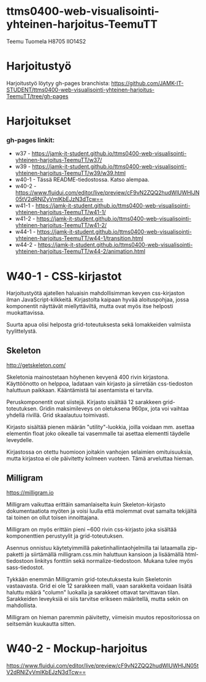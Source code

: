 # ttms0400-web-visualisointi-yhteinen-harjoitus-TeemuTT

Teemu Tuomela
H8705
IIO14S2

# Harjoitustyö
Harjoitustyö löytyy gh-pages branchista: https://github.com/JAMK-IT-STUDENT/ttms0400-web-visualisointi-yhteinen-harjoitus-TeemuTT/tree/gh-pages

# Harjoitukset
### gh-pages linkit:
* w37 - https://jamk-it-student.github.io/ttms0400-web-visualisointi-yhteinen-harjoitus-TeemuTT/w37/
* w39 - https://jamk-it-student.github.io/ttms0400-web-visualisointi-yhteinen-harjoitus-TeemuTT/w39/w39.html
* w40-1 - Tässä README-tiedostossa. Katso alempaa.
* w40-2 - https://www.fluidui.com/editor/live/preview/cF9vN2ZQQ2hudWlUWHlJN05tV2dRNlZyVmlKbEJzN3dTcw==
* w41-1 - https://jamk-it-student.github.io/ttms0400-web-visualisointi-yhteinen-harjoitus-TeemuTT/w41-1/
* w41-2 - https://jamk-it-student.github.io/ttms0400-web-visualisointi-yhteinen-harjoitus-TeemuTT/w41-2/
* w44-1 - https://jamk-it-student.github.io/ttms0400-web-visualisointi-yhteinen-harjoitus-TeemuTT/w44-1/transition.html
* w44-2 - https://jamk-it-student.github.io/ttms0400-web-visualisointi-yhteinen-harjoitus-TeemuTT/w44-2/animation.html

# W40-1 - CSS-kirjastot
Harjoitustyötä ajatellen haluaisin mahdollisimman kevyen css-kirjaston ilman JavaScript-kilkkeitä. Kirjastolta kaipaan hyvää aloituspohjaa, jossa komponentit näyttävät miellyttäviltä, mutta ovat myös itse helposti muokattavissa.  

Suurta apua olisi helposta grid-toteutuksesta sekä lomakkeiden valmiista tyylittelystä.  

## Skeleton
http://getskeleton.com/  

Skeletonia mainostetaan höyhenen kevyenä 400 rivin kirjastona. Käyttöönotto on helppoa, ladataan vain kirjasto ja siirretään css-tiedoston haluttuun paikkaan. Kääntämistä tai asentamista ei tarvita.  

Peruskomponentit ovat siistejä. Kirjasto sisältää 12 sarakkeen grid-toteutuksen. Gridin maksimileveys on oletuksena 960px, jota voi vaihtaa yhdellä rivillä. Grid skaalautuu toimivasti.  

Kirjasto sisältää pienen määrän "utility"-luokkia, joilla voidaan mm. asettaa elementin float joko oikealle tai vasemmalle tai asettaa elementti täydelle leveydelle.  

Kirjastossa on otettu huomioon joitakin vanhojen selaimien omituisuuksia, mutta kirjastoa ei ole päivitetty kolmeen vuoteen. Tämä arveluttaa hieman.  

## Milligram
https://milligram.io  

Milligram vaikuttaa erittäin samanlaiselta kuin Skeleton-kirjasto  dokumentaatiota myöten ja voisi luulla että molemmat ovat samalta tekijältä tai toinen on ollut toisen innoittajana.  

Milligram on myös erittäin pieni ~600 rivin css-kirjasto joka sisältää komponenttien perustyylit ja grid-toteutuksen.  

Asennus onnistuu käytetyimmillä paketinhallintaohjelmilla tai lataamalla zip-paketti ja siirtämällä milligram.css.min haluttuun kansioon ja lisäämällä html-tiedostoon linkitys fonttiin sekä normalize-tiedostoon. Mukana tulee myös sass-tiedostot.  

Tykkään enemmän Milligramin grid-toteutuksesta kuin Skeletonin vastaavasta. Grid ei ole 12 sarakkeen malli, vaan sarakkeita voidaan lisätä haluttu määrä "column" luokalla ja sarakkeet ottavat tarvittavan tilan. Sarakkeiden leveyksiä ei siis tarvitse erikseen määritellä, mutta sekin on mahdollista.  

Milligram on hieman paremmin päivitetty, viimeisin muutos repositoriossa on seitsemän kuukautta sitten.  


# W40-2 - Mockup-harjoitus
https://www.fluidui.com/editor/live/preview/cF9vN2ZQQ2hudWlUWHlJN05tV2dRNlZyVmlKbEJzN3dTcw==

